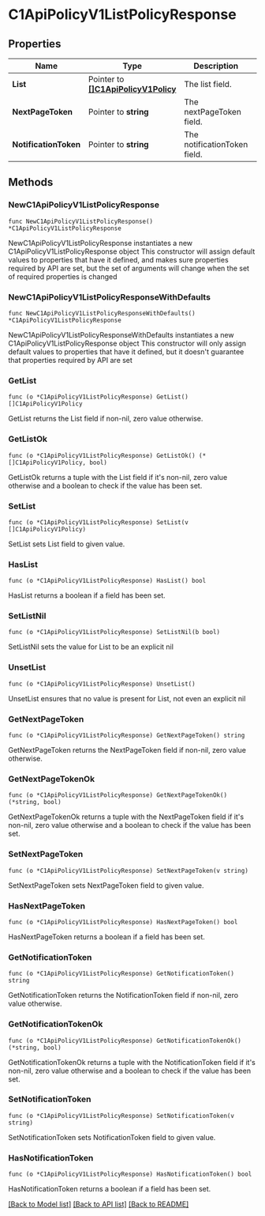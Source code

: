 # C1ApiPolicyV1ListPolicyResponse

## Properties

Name | Type | Description | Notes
------------ | ------------- | ------------- | -------------
**List** | Pointer to [**[]C1ApiPolicyV1Policy**](C1ApiPolicyV1Policy.md) | The list field. | [optional] 
**NextPageToken** | Pointer to **string** | The nextPageToken field. | [optional] 
**NotificationToken** | Pointer to **string** | The notificationToken field. | [optional] 

## Methods

### NewC1ApiPolicyV1ListPolicyResponse

`func NewC1ApiPolicyV1ListPolicyResponse() *C1ApiPolicyV1ListPolicyResponse`

NewC1ApiPolicyV1ListPolicyResponse instantiates a new C1ApiPolicyV1ListPolicyResponse object
This constructor will assign default values to properties that have it defined,
and makes sure properties required by API are set, but the set of arguments
will change when the set of required properties is changed

### NewC1ApiPolicyV1ListPolicyResponseWithDefaults

`func NewC1ApiPolicyV1ListPolicyResponseWithDefaults() *C1ApiPolicyV1ListPolicyResponse`

NewC1ApiPolicyV1ListPolicyResponseWithDefaults instantiates a new C1ApiPolicyV1ListPolicyResponse object
This constructor will only assign default values to properties that have it defined,
but it doesn't guarantee that properties required by API are set

### GetList

`func (o *C1ApiPolicyV1ListPolicyResponse) GetList() []C1ApiPolicyV1Policy`

GetList returns the List field if non-nil, zero value otherwise.

### GetListOk

`func (o *C1ApiPolicyV1ListPolicyResponse) GetListOk() (*[]C1ApiPolicyV1Policy, bool)`

GetListOk returns a tuple with the List field if it's non-nil, zero value otherwise
and a boolean to check if the value has been set.

### SetList

`func (o *C1ApiPolicyV1ListPolicyResponse) SetList(v []C1ApiPolicyV1Policy)`

SetList sets List field to given value.

### HasList

`func (o *C1ApiPolicyV1ListPolicyResponse) HasList() bool`

HasList returns a boolean if a field has been set.

### SetListNil

`func (o *C1ApiPolicyV1ListPolicyResponse) SetListNil(b bool)`

 SetListNil sets the value for List to be an explicit nil

### UnsetList
`func (o *C1ApiPolicyV1ListPolicyResponse) UnsetList()`

UnsetList ensures that no value is present for List, not even an explicit nil
### GetNextPageToken

`func (o *C1ApiPolicyV1ListPolicyResponse) GetNextPageToken() string`

GetNextPageToken returns the NextPageToken field if non-nil, zero value otherwise.

### GetNextPageTokenOk

`func (o *C1ApiPolicyV1ListPolicyResponse) GetNextPageTokenOk() (*string, bool)`

GetNextPageTokenOk returns a tuple with the NextPageToken field if it's non-nil, zero value otherwise
and a boolean to check if the value has been set.

### SetNextPageToken

`func (o *C1ApiPolicyV1ListPolicyResponse) SetNextPageToken(v string)`

SetNextPageToken sets NextPageToken field to given value.

### HasNextPageToken

`func (o *C1ApiPolicyV1ListPolicyResponse) HasNextPageToken() bool`

HasNextPageToken returns a boolean if a field has been set.

### GetNotificationToken

`func (o *C1ApiPolicyV1ListPolicyResponse) GetNotificationToken() string`

GetNotificationToken returns the NotificationToken field if non-nil, zero value otherwise.

### GetNotificationTokenOk

`func (o *C1ApiPolicyV1ListPolicyResponse) GetNotificationTokenOk() (*string, bool)`

GetNotificationTokenOk returns a tuple with the NotificationToken field if it's non-nil, zero value otherwise
and a boolean to check if the value has been set.

### SetNotificationToken

`func (o *C1ApiPolicyV1ListPolicyResponse) SetNotificationToken(v string)`

SetNotificationToken sets NotificationToken field to given value.

### HasNotificationToken

`func (o *C1ApiPolicyV1ListPolicyResponse) HasNotificationToken() bool`

HasNotificationToken returns a boolean if a field has been set.


[[Back to Model list]](../README.md#documentation-for-models) [[Back to API list]](../README.md#documentation-for-api-endpoints) [[Back to README]](../README.md)


